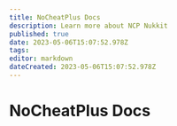 ```yaml
---
title: NoCheatPlus Docs
description: Learn more about NCP Nukkit
published: true
date: 2023-05-06T15:07:52.978Z
tags: 
editor: markdown
dateCreated: 2023-05-06T15:07:52.978Z
---
```


# NoCheatPlus Docs
